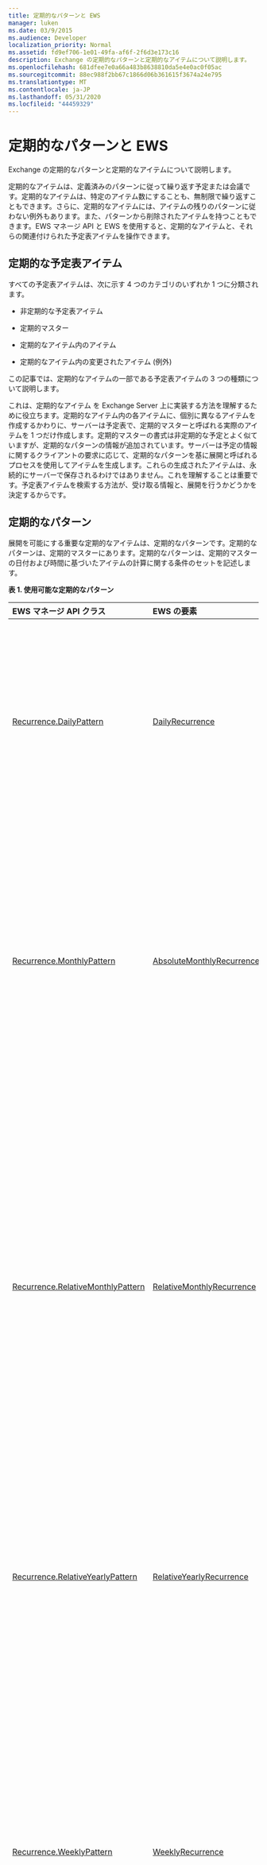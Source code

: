 ```yaml
---
title: 定期的なパターンと EWS
manager: luken
ms.date: 03/9/2015
ms.audience: Developer
localization_priority: Normal
ms.assetid: fd9ef706-1e01-49fa-af6f-2f6d3e173c16
description: Exchange の定期的なパターンと定期的なアイテムについて説明します。
ms.openlocfilehash: 681dfee7e0a66a483b8638810da5e4e0ac0f05ac
ms.sourcegitcommit: 88ec988f2bb67c1866d06b361615f3674a24e795
ms.translationtype: MT
ms.contentlocale: ja-JP
ms.lasthandoff: 05/31/2020
ms.locfileid: "44459329"
---
```

# <a name="recurrence-patterns-and-ews"></a>定期的なパターンと EWS

Exchange の定期的なパターンと定期的なアイテムについて説明します。
  
定期的なアイテムは、定義済みのパターンに従って繰り返す予定または会議です。定期的なアイテムは、特定のアイテム数にすることも、無制限で繰り返すこともできます。さらに、定期的なアイテムには、アイテムの残りのパターンに従わない例外もあります。また、パターンから削除されたアイテムを持つこともできます。EWS マネージ API と EWS を使用すると、定期的なアイテムと、それらの関連付けられた予定表アイテムを操作できます。
  
## <a name="recurring-calendar-items"></a>定期的な予定表アイテム

すべての予定表アイテムは、次に示す 4 つのカテゴリのいずれか 1 つに分類されます。
  
- 非定期的な予定表アイテム
    
- 定期的マスター
    
- 定期的なアイテム内のアイテム
    
- 定期的なアイテム内の変更されたアイテム (例外)
    
この記事では、定期的なアイテムの一部である予定表アイテムの 3 つの種類について説明します。
  
これは、定期的なアイテム を Exchange Server 上に実装する方法を理解するために役立ちます。定期的なアイテム内の各アイテムに、個別に異なるアイテムを作成するかわりに、サーバーは予定表で、定期的マスターと呼ばれる実際のアイテムを 1 つだけ作成します。定期的マスターの書式は非定期的な予定とよく似ていますが、定期的なパターンの情報が追加されています。サーバーは予定の情報に関するクライアントの要求に応じて、定期的なパターンを基に展開と呼ばれるプロセスを使用してアイテムを生成します。これらの生成されたアイテムは、永続的にサーバーで保存されるわけではありません。これを理解することは重要です。予定表アイテムを検索する方法が、受け取る情報と、展開を行うかどうかを決定するからです。
  
## <a name="recurrence-patterns"></a>定期的なパターン

展開を可能にする重要な定期的なアイテムは、定期的なパターンです。定期的なパターンは、定期的マスターにあります。定期的なパターンは、定期的マスターの日付および時間に基づいたアイテムの計算に関する条件のセットを記述します。
  
**表 1. 使用可能な定期的なパターン**

|**EWS マネージ API クラス**|**EWS の要素**|**例**|
|:-----|:-----|:-----|
|[Recurrence.DailyPattern](https://msdn.microsoft.com/library/microsoft.exchange.webservices.data.recurrence.dailypattern%28v=exchg.80%29.aspx) <br/> |[DailyRecurrence](https://msdn.microsoft.com/library/0aaf265d-b723-49c6-8e9c-9ba60141e9ab%28Office.15%29.aspx) <br/> |毎日繰り返します。  <br/> 隔日で繰り返します。  <br/> |
|[Recurrence.MonthlyPattern](https://msdn.microsoft.com/library/microsoft.exchange.webservices.data.recurrence.monthlypattern%28v=exchg.80%29.aspx) <br/> |[AbsoluteMonthlyRecurrence](https://msdn.microsoft.com/library/178fa0ae-9dfc-417f-933c-d657d31c2161%28Office.15%29.aspx) <br/> |毎月 10 日に繰り返します。  <br/> 隔月の 21 日に繰り返します。  <br/> |
|[Recurrence.RelativeMonthlyPattern](https://msdn.microsoft.com/library/microsoft.exchange.webservices.data.recurrence.relativemonthlypattern%28v=exchg.80%29.aspx) <br/> |[RelativeMonthlyRecurrence](https://msdn.microsoft.com/library/a76595db-7460-44ac-ac2a-53241caa33a7%28Office.15%29.aspx) <br/> |毎月第 2 火曜日に繰り返します。  <br/> 3 か月ごとの第 3 木曜日に繰り返します。  <br/> |
|[Recurrence.RelativeYearlyPattern](https://msdn.microsoft.com/library/microsoft.exchange.webservices.data.recurrence.relativeyearlypattern%28v=exchg.80%29.aspx) <br/> |[RelativeYearlyRecurrence](https://msdn.microsoft.com/library/25b67876-9979-4a30-a637-357ea10a93b8%28Office.15%29.aspx) <br/> |毎年 8 月の第 1 月曜日に繰り返します。  <br/> |
|[Recurrence.WeeklyPattern](https://msdn.microsoft.com/library/microsoft.exchange.webservices.data.recurrence.weeklypattern%28v=exchg.80%29.aspx) <br/> |[WeeklyRecurrence](https://msdn.microsoft.com/library/69c41dd5-597c-45bc-be3f-e2f2b5615aa3%28Office.15%29.aspx) <br/> |毎週月曜日に繰り返します。  <br/> 隔週の火曜日と木曜日に繰り返します。  <br/> |
|[Recurrence.YearlyPattern](https://msdn.microsoft.com/library/microsoft.exchange.webservices.data.recurrence.yearlypattern%28v=exchg.80%29.aspx) <br/> |[AbsoluteYearlyRecurrence](https://msdn.microsoft.com/library/96f53e2c-3893-4f6e-a78a-ac179f45c5db%28Office.15%29.aspx) <br/> |毎年 9 月 1 日に繰り返します。  <br/> |
   
定期的なパターンについての別の重要な情報は、定期的なアイテムが終了するのはいつかということです。これは、アイテムのセット数、終了日、または終了日なしとして表すことができます。
  
**表 2. 定期的なアイテムの終了オプション**

|**EWS マネージ API メソッド/プロパティ**|**EWS の要素**|**説明**|
|:-----|:-----|:-----|
|[Recurrence.NumberOfOccurrences](https://msdn.microsoft.com/library/microsoft.exchange.webservices.data.recurrence.numberofoccurrences%28v=exchg.80%29.aspx) <br/> |[NumberedRecurrence](https://msdn.microsoft.com/library/53746909-ef21-4764-8715-a7769b943cca%28Office.15%29.aspx) <br/> |このプロパティまたは要素の値は、アイテムの数を指定します。  <br/> |
|[Recurrence.EndDate](https://msdn.microsoft.com/library/microsoft.exchange.webservices.data.recurrence.enddate%28v=exchg.80%29.aspx) <br/> |[EndDateRecurrence](https://msdn.microsoft.com/library/a5ee2504-db84-49ee-870c-cca9269f2e26%28Office.15%29.aspx) <br/> |定期的なアイテムの最後のアイテムは、このプロパティまたは要素で指定された日付の当日またはそれ以前になります。  <br/> |
|[Recurrence.HasEnd](https://msdn.microsoft.com/library/microsoft.exchange.webservices.data.recurrence.hasend%28v=exchg.80%29.aspx) <br/> [Recurrence.NeverEnds](https://msdn.microsoft.com/library/microsoft.exchange.webservices.data.recurrence.neverends%28v=exchg.80%29.aspx) <br/> |[NoEndRecurrence](https://msdn.microsoft.com/library/ab2ebd9c-388e-45f1-abf9-56e293ef123b%28Office.15%29.aspx) <br/> |定期的なアイテムには終わりがありません。  <br/> |
   
## <a name="expanded-vs-non-expanded-views"></a>展開ビューと非展開ビュー

EWS マネージ API で **FindAppointments** メソッド (または EWS で **CalendarView** 要素を設定した **FindItem** 操作) を使用して、展開プロセスを呼び出します。これは結果セットからの定期的マスターの予定を非表示にし、その代わりに、その定期的なアイテムの展開ビューを表示します。予定表ビューのパラメーターに入る定期的マスターのアイテムと例外は、結果セットに含まれます。これとは逆に、EWS マネージ API で **FindItems** メソッド (または EWS で **IndexedPageItemView** または **FractionalPageItemView** 要素を設定した **FindItem** 操作) を使用しても、展開プロセスは呼び出されません。また、アイテムと例外も含まれません。2 つのメソッドを比較した例を紹介します。 
  
**表 3. 予定を検索するメソッドと操作**

|**EWS マネージ API メソッド**|**EWS 操作**|**定期的なアイテムの展開**|**結果に含まれるアイテム**|
|:-----|:-----|:-----|:-----|
|[ExchangeService.FindAppointments](https://msdn.microsoft.com/library/microsoft.exchange.webservices.data.exchangeservice.findappointments%28v=exchg.80%29.aspx) <br/> |[CalendarView](https://msdn.microsoft.com/library/ebad6aae-16e7-44de-ae63-a95b24539729%28Office.15%29.aspx) 要素を設定した [FindItem 操作](https://msdn.microsoft.com/library/a4a953b8-0710-416c-95ef-59e51eba9982%28Office.15%29.aspx)  <br/> |はい  <br/> |非定期的な予定、定期的なアイテムの 1 つのアイテム、および定期的なアイテムに対する例外  <br/> |
|[ExchangeService.FindItems](https://msdn.microsoft.com/library/microsoft.exchange.webservices.data.exchangeservice.finditems%28v=exchg.80%29.aspx) <br/> |[IndexedPageItemView](https://msdn.microsoft.com/library/ebad6aae-16e7-44de-ae63-a95b24539729%28Office.15%29.aspx) 要素または [FractionalPageItemView](https://msdn.microsoft.com/library/6d1b0b04-cc35-4a57-bd7a-824136d14fda%28Office.15%29.aspx) 要素を設定した [FindItem 操作](https://msdn.microsoft.com/library/4111afec-35e7-4c6f-b291-9bbba603f633%28Office.15%29.aspx)  <br/> |いいえ  <br/> |非定期的な予定と定期的マスターの予定  <br/> |
   
Sadie は最近、自分の息子を水泳チームに参加させました。チームは毎週水曜日の午前 8 時 30 分に練習を行います。7 月 2 日から練習が始まり、最後の練習は 8 月 6 日に行われます。練習を忘れてはいけないので、Sadie は自分の予定表に定期的な予定を追加して、忘れないようにしました。
  
**表 4. Sadie の定期的な予定**

|**予定フィールド**|**値**|
|:-----|:-----|
|件名  <br/> |水泳チームの練習  <br/> |
|開始  <br/> |2014 年 7 月 2 日午前 8 時 30 分  <br/> |
|終了  <br/> |2014 年 7 月 2 日午前 10 時 00 分  <br/> |
|繰り返し  <br/> |毎週水曜日  <br/> |
|最後のアイテム  <br/> |2014 年 8 月 6 日午前 8 時 30 分  <br/> |
   
予定表を一瞥すると、チームは合計 6 回の練習を行うと示されています。しかし予定表には、6 つの個別の予定アイテムはありません。その代わりに、定期的なアイテムを代表する定期的マスターの予定が 1 つだけあります。
  
ここで、Sadie の予定表の、7 月中に発生する予定を見つけることについて説明します。次のコード例では、Exchange マネージ API の **FindItems** メソッドを使用して、Sadie の予定表の非展開ビューを作成します。 
  
```cs
PropertySet propSet = new PropertySet(AppointmentSchema.Subject,
                                      AppointmentSchema.Location,
                                      AppointmentSchema.Start, 
                                      AppointmentSchema.End,
                                      AppointmentSchema.AppointmentType);
#region FindItems + ItemView method
ItemView itemView = new ItemView(100);
itemView.PropertySet = propSet;
List<SearchFilter> filterList = new List<SearchFilter>();
// Find appointments that start after midnight on July 1, 2014.
SearchFilter.IsGreaterThan startFilter = new SearchFilter.IsGreaterThan(AppointmentSchema.Start,
    new DateTime(2014, 7, 1));
// Find appointments that end before midnight on July 31, 2014
SearchFilter.IsLessThan endFilter = new SearchFilter.IsLessThan(AppointmentSchema.End,
    new DateTime(2014, 7, 31));
filterList.Add(startFilter);
filterList.Add(endFilter);
SearchFilter.SearchFilterCollection calendarFilter = new SearchFilter.SearchFilterCollection(LogicalOperator.And, filterList);
// This results in a call to EWS.
FindItemsResults<Item> results = service.FindItems(WellKnownFolderName.Calendar, calendarFilter, itemView);
foreach(Item appt in results.Items)
{
    Console.WriteLine(appt.Subject);
}
```

このコードの結果は、次に示す [IndexedPageItemView](https://msdn.microsoft.com/library/ebad6aae-16e7-44de-ae63-a95b24539729%28Office.15%29.aspx) 要素を設定した [FindItem 操作](https://msdn.microsoft.com/library/6d1b0b04-cc35-4a57-bd7a-824136d14fda%28Office.15%29.aspx)要求になります。 
  
```XML
<?xml version="1.0" encoding="utf-8"?>
<soap:Envelope xmlns:xsi="http://www.w3.org/2001/XMLSchema-instance" 
    xmlns:m="https://schemas.microsoft.com/exchange/services/2006/messages" 
    xmlns:t="https://schemas.microsoft.com/exchange/services/2006/types" 
    xmlns:soap="https://schemas.xmlsoap.org/soap/envelope/">
  <soap:Header>
    <t:RequestServerVersion Version="Exchange2007_SP1" />
    <t:TimeZoneContext>
      <t:TimeZoneDefinition Id="Pacific Standard Time" />
    </t:TimeZoneContext>
  </soap:Header>
  <soap:Body>
    <m:FindItem Traversal="Shallow">
      <m:ItemShape>
        <t:BaseShape>IdOnly</t:BaseShape>
        <t:AdditionalProperties>
          <t:FieldURI FieldURI="item:Subject" />
          <t:FieldURI FieldURI="calendar:Location" />
          <t:FieldURI FieldURI="calendar:Start" />
          <t:FieldURI FieldURI="calendar:End" />
          <t:FieldURI FieldURI="calendar:CalendarItemType" />
        </t:AdditionalProperties>
      </m:ItemShape>
      <m:IndexedPageItemView MaxEntriesReturned="100" Offset="0" BasePoint="Beginning" />
      <m:Restriction>
        <t:And>
          <t:IsGreaterThan>
            <t:FieldURI FieldURI="calendar:Start" />
            <t:FieldURIOrConstant>
              <t:Constant Value="2014-07-01T07:00:00.000Z" />
            </t:FieldURIOrConstant>
          </t:IsGreaterThan>
          <t:IsLessThan>
            <t:FieldURI FieldURI="calendar:End" />
            <t:FieldURIOrConstant>
              <t:Constant Value="2014-07-31T07:00:00.000Z" />
            </t:FieldURIOrConstant>
          </t:IsLessThan>
        </t:And>
      </m:Restriction>
      <m:ParentFolderIds>
        <t:DistinguishedFolderId Id="calendar" />
      </m:ParentFolderIds>
    </m:FindItem>
  </soap:Body>
</soap:Envelope>
```

サーバーの応答には、 [RecurringMaster](https://msdn.microsoft.com/library/1feb0788-adf7-4a7c-830c-005214ad930f%28Office.15%29.aspx) の **CalendarItemType** 要素の値を示す 1 つのアイテム (定期的マスター) のみが含まれます。 [ItemId](https://msdn.microsoft.com/library/3350b597-57a0-4961-8f44-8624946719b4%28Office.15%29.aspx) 要素の値は読みやすいよう短縮されています。 
  
```XML
<?xml version="1.0" encoding="utf-8"?>
<s:Envelope xmlns:s="https://schemas.xmlsoap.org/soap/envelope/">
  <s:Header>
    <h:ServerVersionInfo MajorVersion="15" MinorVersion="0" MajorBuildNumber="939" MinorBuildNumber="16" Version="V2_11" 
        xmlns:h="https://schemas.microsoft.com/exchange/services/2006/types" 
        xmlns="https://schemas.microsoft.com/exchange/services/2006/types" 
        xmlns:xsd="http://www.w3.org/2001/XMLSchema" 
        xmlns:xsi="http://www.w3.org/2001/XMLSchema-instance" />
  </s:Header>
  <s:Body xmlns:xsi="http://www.w3.org/2001/XMLSchema-instance" xmlns:xsd="http://www.w3.org/2001/XMLSchema">
    <m:FindItemResponse xmlns:m="https://schemas.microsoft.com/exchange/services/2006/messages" 
        xmlns:t="https://schemas.microsoft.com/exchange/services/2006/types">
      <m:ResponseMessages>
        <m:FindItemResponseMessage ResponseClass="Success">
          <m:ResponseCode>NoError</m:ResponseCode>
          <m:RootFolder IndexedPagingOffset="1" TotalItemsInView="1" IncludesLastItemInRange="true">
            <t:Items>
              <t:CalendarItem>
                <t:ItemId Id="AAMkADA5..." ChangeKey="DwAAABYA..." />
                <t:Subject>Swim Team Practice</t:Subject>
                <t:Start>2014-07-02T15:30:00Z</t:Start>
                <t:End>2014-07-02T17:00:00Z</t:End>
                <t:Location>Neighborhood Swimming Pool</t:Location>
                <t:CalendarItemType>RecurringMaster</t:CalendarItemType>
              </t:CalendarItem>
            </t:Items>
          </m:RootFolder>
        </m:FindItemResponseMessage>
      </m:ResponseMessages>
    </m:FindItemResponse>
  </s:Body>
</s:Envelope>
```

では、展開ビューと比較してみましょう。次のコード例では、EWS マネージ API の **FindAppointments** メソッドを使用して、Sadie の予定表の展開ビューを作成します。 
  
```cs
PropertySet propSet = new PropertySet(AppointmentSchema.Subject,
                                      AppointmentSchema.Location,
                                      AppointmentSchema.Start, 
                                      AppointmentSchema.End,
                                      AppointmentSchema.AppointmentType);
CalendarView calView = new CalendarView(new DateTime(2014, 7, 1),
    new DateTime(2014, 7, 31));
calView.PropertySet = propSet;
FindItemsResults<Appointment> results = service.FindAppointments(WellKnownFolderName.Calendar, calView);
foreach(Appointment appt in results.Items)
{
    Console.WriteLine(appt.Subject);
}
```

このコードの結果は、次に示す [CalendarView](https://msdn.microsoft.com/library/ebad6aae-16e7-44de-ae63-a95b24539729%28Office.15%29.aspx) 要素を設定した [FindItem 操作](https://msdn.microsoft.com/library/a4a953b8-0710-416c-95ef-59e51eba9982%28Office.15%29.aspx)要求になります。 
  
```XML
<?xml version="1.0" encoding="utf-8"?>
<soap:Envelope xmlns:xsi="http://www.w3.org/2001/XMLSchema-instance" 
    xmlns:m="https://schemas.microsoft.com/exchange/services/2006/messages" 
    xmlns:t="https://schemas.microsoft.com/exchange/services/2006/types" 
    xmlns:soap="https://schemas.xmlsoap.org/soap/envelope/">
  <soap:Header>
    <t:RequestServerVersion Version="Exchange2007_SP1" />
    <t:TimeZoneContext>
      <t:TimeZoneDefinition Id="Pacific Standard Time" />
    </t:TimeZoneContext>
  </soap:Header>
  <soap:Body>
    <m:FindItem Traversal="Shallow">
      <m:ItemShape>
        <t:BaseShape>IdOnly</t:BaseShape>
        <t:AdditionalProperties>
          <t:FieldURI FieldURI="item:Subject" />
          <t:FieldURI FieldURI="calendar:Location" />
          <t:FieldURI FieldURI="calendar:Start" />
          <t:FieldURI FieldURI="calendar:End" />
          <t:FieldURI FieldURI="calendar:CalendarItemType" />
        </t:AdditionalProperties>
      </m:ItemShape>
      <m:CalendarView StartDate="2014-07-01T07:00:00.000Z" EndDate="2014-07-31T07:00:00.000Z" />
      <m:ParentFolderIds>
        <t:DistinguishedFolderId Id="calendar" />
      </m:ParentFolderIds>
    </m:FindItem>
  </soap:Body>
</soap:Envelope>
```

今度は、サーバーの応答に 5 つのアイテム (7 月の各水曜日につき 1 つ) が含まれます。これらのアイテムの [CalendarItemType](https://msdn.microsoft.com/library/1feb0788-adf7-4a7c-830c-005214ad930f%28Office.15%29.aspx) 要素は、すべて **Occurrence** の値を持っています。定期的マスターはこの応答に存在しない点に注意してください。 [ItemId](https://msdn.microsoft.com/library/3350b597-57a0-4961-8f44-8624946719b4%28Office.15%29.aspx) 要素の値は、読みやすいよう短縮されています。 
  
```XML
<?xml version="1.0" encoding="utf-8"?>
<s:Envelope xmlns:s="https://schemas.xmlsoap.org/soap/envelope/">
  <s:Header>
    <h:ServerVersionInfo MajorVersion="15" MinorVersion="0" MajorBuildNumber="939" MinorBuildNumber="16" Version="V2_11" 
        xmlns:h="https://schemas.microsoft.com/exchange/services/2006/types" 
        xmlns="https://schemas.microsoft.com/exchange/services/2006/types" 
        xmlns:xsd="http://www.w3.org/2001/XMLSchema" 
        xmlns:xsi="http://www.w3.org/2001/XMLSchema-instance" />
  </s:Header>
  <s:Body xmlns:xsi="http://www.w3.org/2001/XMLSchema-instance" xmlns:xsd="http://www.w3.org/2001/XMLSchema">
    <m:FindItemResponse xmlns:m="https://schemas.microsoft.com/exchange/services/2006/messages" 
        xmlns:t="https://schemas.microsoft.com/exchange/services/2006/types">
      <m:ResponseMessages>
        <m:FindItemResponseMessage ResponseClass="Success">
          <m:ResponseCode>NoError</m:ResponseCode>
          <m:RootFolder TotalItemsInView="5" IncludesLastItemInRange="true">
            <t:Items>
              <t:CalendarItem>
                <t:ItemId Id="AAMkADA6..." ChangeKey="DwAAABYA..." />
                <t:Subject>Swim Team Practice</t:Subject>
                <t:Start>2014-07-02T15:30:00Z</t:Start>
                <t:End>2014-07-02T17:00:00Z</t:End>
                <t:Location>Neighborhood Swimming Pool</t:Location>
                <t:CalendarItemType>Occurrence</t:CalendarItemType>
              </t:CalendarItem>
              <t:CalendarItem>
                <t:ItemId Id="AAMkADA7..." ChangeKey="DwAAABYA..." />
                <t:Subject>Swim Team Practice</t:Subject>
                <t:Start>2014-07-09T15:30:00Z</t:Start>
                <t:End>2014-07-09T17:00:00Z</t:End>
                <t:Location>Neighborhood Swimming Pool</t:Location>
                <t:CalendarItemType>Occurrence</t:CalendarItemType>
              </t:CalendarItem>
              <t:CalendarItem>
                <t:ItemId Id="AAMkADA8..." ChangeKey="DwAAABYA..." />
                <t:Subject>Swim Team Practice</t:Subject>
                <t:Start>2014-07-16T15:30:00Z</t:Start>
                <t:End>2014-07-16T17:00:00Z</t:End>
                <t:Location>Neighborhood Swimming Pool</t:Location>
                <t:CalendarItemType>Occurrence</t:CalendarItemType>
              </t:CalendarItem>
              <t:CalendarItem>
                <t:ItemId Id="AAMkADA9..." ChangeKey="DwAAABYA..." />
                <t:Subject>Swim Team Practice</t:Subject>
                <t:Start>2014-07-23T15:30:00Z</t:Start>
                <t:End>2014-07-23T17:00:00Z</t:End>
                <t:Location>Neighborhood Swimming Pool</t:Location>
                <t:CalendarItemType>Occurrence</t:CalendarItemType>
              </t:CalendarItem>
              <t:CalendarItem>
                <t:ItemId Id="AAMkADAA..." ChangeKey="DwAAABYA..." />
                <t:Subject>Swim Team Practice</t:Subject>
                <t:Start>2014-07-30T15:30:00Z</t:Start>
                <t:End>2014-07-30T17:00:00Z</t:End>
                <t:Location>Neighborhood Swimming Pool</t:Location>
                <t:CalendarItemType>Occurrence</t:CalendarItemType>
              </t:CalendarItem>
            </t:Items>
          </m:RootFolder>
        </m:FindItemResponseMessage>
      </m:ResponseMessages>
    </m:FindItemResponse>
  </s:Body>
</s:Envelope>
```

定期的マスター、アイテム、または例外があれば、いつでも[別の関連アイテムを取得](how-to-access-a-recurring-series-by-using-ews-in-exchange.md)できます。アイテムまたは例外を指定すると定期的マスターを取得できます。この逆も可能です。
  
## <a name="working-with-recurring-calendar-items"></a>定期的な予定表アイテムの操作

非定期的な予定表アイテムを操作するために使用するメソッドおよび操作と同じものを、定期的なアイテムを操作するために使用します。相違点は、実行するアクションが定期的なアイテム全体に適用されるか、1 つのアイテムのみに適用されるかが、それらのメソッドまたは操作を呼び出すために使用するアイテムによって決まることです。[定期的マスターに実行したアクション](how-to-update-a-recurring-series-by-using-ews-in-exchange.md)は、定期的なアイテム内のすべてのアイテムに適用されますが、[1 つのアイテムまたは例外に実行したアクション](how-to-update-a-recurring-series-by-using-ews.md)は、そのアイテムまたは例外にのみ適用されます。 
  
## <a name="in-this-section"></a>このセクションの内容

- [Exchange の EWS を使用して定期的なアイテムにアクセスする](how-to-access-a-recurring-series-by-using-ews-in-exchange.md)
    
- [Exchange の EWS を使用して定期的なアイテムを作成する](how-to-create-a-recurring-series-by-using-ews-in-exchange.md)
    
- [Exchange の EWS を使用して定期的なアイテムを削除する](how-to-delete-appointments-in-a-recurring-series-by-using-ews-in-exchange.md)
    
- [EWS を使用して定期的なアイテムを更新する](how-to-update-a-recurring-series-by-using-ews.md)
    
- [Exchange の EWS を使用して定期的なアイテムを更新する](how-to-update-a-recurring-series-by-using-ews-in-exchange.md)
    
## <a name="see-also"></a>関連項目


- [Exchange の予定表と EWS](calendars-and-ews-in-exchange.md)
    
- [Exchange 用の Web サービス クライアントの開発](develop-web-service-clients-for-exchange.md)
    
- [Exchange の EWS を使用して予定と会議を取得する](how-to-get-appointments-and-meetings-by-using-ews-in-exchange.md)
    

